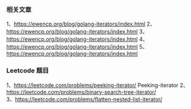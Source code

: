 ### 相关文章
1、https://ewencp.org/blog/golang-iterators/index.html
2、https://ewencp.org/blog/golang-iterators/index.html
3、https://ewencp.org/blog/golang-iterators/index.html
4、https://ewencp.org/blog/golang-iterators/index.html
5、https://ewencp.org/blog/golang-iterators/index.html


### Leetcode 题目
1、https://leetcode.com/problems/peeking-iterator/ Peeking-iterator 
2、https://leetcode.com/problems/binary-search-tree-iterator/  
3、https://leetcode.com/problems/flatten-nested-list-iterator/